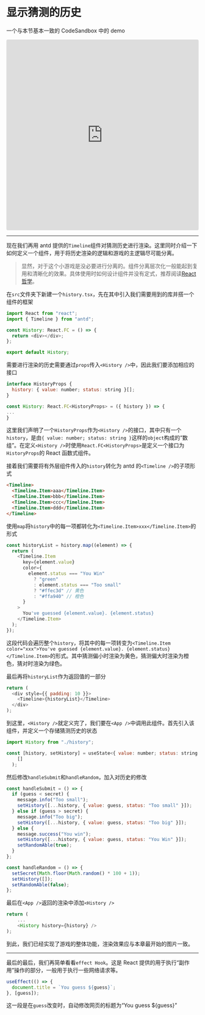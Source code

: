 # 显示猜测的历史

一个与本节基本一致的 CodeSandbox 中的 demo

<iframe
     src="https://codesandbox.io/embed/eesast-reactantd-tutorial-13-6i6gf?fontsize=14&hidenavigation=1&theme=dark"
     style="width:100%; height:500px; border:0; border-radius: 4px; overflow:hidden;"
     title="EESAST React+antd Tutorial 1.3"
     allow="accelerometer; ambient-light-sensor; camera; encrypted-media; geolocation; gyroscope; hid; microphone; midi; payment; usb; vr; xr-spatial-tracking"
     sandbox="allow-autoplay allow-forms allow-modals allow-popups allow-presentation allow-same-origin allow-scripts"
   ></iframe>

---

现在我们再用 antd 提供的`Timeline`组件对猜测历史进行渲染。这里同时介绍一下如何定义一个组件，用于将历史渲染的逻辑和游戏的主逻辑尽可能分离。

> 显然，对于这个小游戏是没必要进行分离的。组件分离层次化一般能起到复用和清晰化的效果。具体使用时如何设计组件并没有定式，推荐阅读[React 哲学](https://react.docschina.org/docs/thinking-in-react.html)。

在`src`文件夹下新建一个`history.tsx`，先在其中引入我们需要用到的库并搭一个组件的框架

```javascript
import React from "react";
import { Timeline } from "antd";

const History: React.FC = () => {
  return <div></div>;
};

export default History;
```

需要进行渲染的历史需要通过`props`传入`<History />`中，因此我们要添加相应的接口

```javascript
interface HistoryProps {
  history: { value: number; status: string }[];
}

const History: React.FC<HistoryProps> = ({ history }) => {
...
}
```

这里我们声明了一个`HistoryProps`作为`<History />`的接口，其中只有一个`history`，是由`{ value: number; status: string }`这样的`object`构成的“数组”。在定义`<History />`时使用`React.FC<HistoryProps>`是定义一个接口为`HistoryProps`的 React 函数式组件。

接着我们需要将有外层组件传入的`history`转化为 antd 的`<Timeline />`的子项形式

```html
<Timeline>
  <Timeline.Item>aaa</Timeline.Item>
  <Timeline.Item>bbb</Timeline.Item>
  <Timeline.Item>ccc</Timeline.Item>
  <Timeline.Item>ddd</Timeline.Item>
</Timeline>
```

使用`map`将`history`中的每一项都转化为`<Timeline.Item>xxx</Timeline.Item>`的形式

```javascript
const historyList = history.map((element) => {
  return (
    <Timeline.Item
      key={element.value}
      color={
        element.status === "You Win"
          ? "green"
          : element.status === "Too small"
          ? "#ffec3d" // 黄色
          : "#ffa940" // 橙色
      }
    >
      You've guessed {element.value}. {element.status}
    </Timeline.Item>
  );
});
```

这段代码会遍历整个`history`，将其中的每一项转变为`<Timeline.Item color="xxx">You've guessed {element.value}. {element.status}</Timeline.Item>`的形式。其中猜测偏小时渲染为黄色，猜测偏大时渲染为橙色，猜对时渲染为绿色。

最后再将`historyList`作为返回值的一部分

```javascript
return (
  <div style={{ padding: 10 }}>
    <Timeline>{historyList}</Timeline>
  </div>
);
```

到这里，`<History />`就定义完了，我们要在`<App />`中调用此组件。首先引入该组件，并定义一个存储猜测历史的状态

```javascript
import History from "./history";

const [history, setHistory] = useState<{ value: number; status: string }[]>(
    []
  );
```

然后修改`handleSubmit`和`handleRandom`，加入对历史的修改

```javascript
const handleSubmit = () => {
  if (guess < secret) {
    message.info("Too small");
    setHistory([...history, { value: guess, status: "Too small" }]);
  } else if (guess > secret) {
    message.info("Too big");
    setHistory([...history, { value: guess, status: "Too big" }]);
  } else {
    message.success("You win");
    setHistory([...history, { value: guess, status: "You Win" }]);
    setRandomAble(true);
  }
};

const handleRandom = () => {
  setSecret(Math.floor(Math.random() * 100 + 1));
  setHistory([]);
  setRandomAble(false);
};
```

最后在`<App />`返回的渲染中添加`<History />`

```javascript
return (
    ...
    <History history={history} />
);
```

到此，我们已经实现了游戏的整体功能，渲染效果应与本章最开始的图片一致。

---

最后的最后，我们再简单看看`effect Hook`。这是 React 提供的用于执行“副作用”操作的部分，一般用于执行一些网络请求等。

```javascript
useEffect(() => {
  document.title = `You guess ${guess}`;
}, [guess]);
```

这一段是在`guess`改变时，自动修改网页的标题为“You guess \${guess}”
